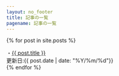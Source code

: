 ```yaml
---
layout: no_footer
title: 記事の一覧
pagename: 記事の一覧
---
```

{% for post in site.posts %}
<div class="post_link">
<div class="post_title">
・<a href="..{{ post.url }}">{{ post.title }}</a>
</div>
更新日:{{ post.date | date: "%Y/%m/%d"}} 
</div>
{% endfor %}
